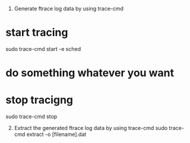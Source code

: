 1. Generate ftrace log data by using trace-cmd 

# start tracing
sudo trace-cmd start -e sched 

# do something whatever you want

# stop tracigng
sudo trace-cmd stop 

2. Extract the generated ftrace log data by using trace-cmd 
sudo trace-cmd extract -o [filename].dat 